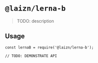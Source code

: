 # `@laizn/lerna-b`

> TODO: description

## Usage

```
const lernaB = require('@laizn/lerna-b');

// TODO: DEMONSTRATE API
```
